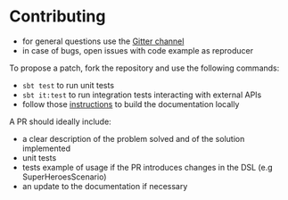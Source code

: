 # Contributing

- for general questions use the [Gitter channel](https://gitter.im/agourlay/cornichon)
- in case of bugs, open issues with code example as reproducer

To propose a patch, fork the repository and use the following commands:
- `sbt test` to run unit tests
- `sbt it:test` to run integration tests interacting with external APIs
- follow those [instructions](https://47deg.github.io/sbt-microsites/docs/build-the-microsite.html) to build the documentation locally

A PR should ideally include:
- a clear description of the problem solved and of the solution implemented
- unit tests
- tests example of usage if the PR introduces changes in the DSL (e.g SuperHeroesScenario)
- an update to the documentation if necessary
